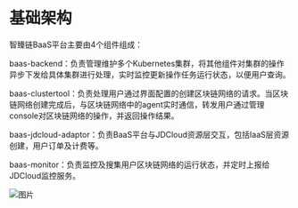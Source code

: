 # 基础架构
智臻链BaaS平台主要由4个组件组成：

baas-backend：负责管理维护多个Kubernetes集群，将其他组件对集群的操作异步下发给具体集群进行处理，实时监控更新操作任务运行状态，以便用户查询。

baas-clustertool：负责处理用户通过界面配置的创建区块链网络的请求。当区块链网络创建完成后，与区块链网络中的agent实时通信，转发用户通过管理console对区块链网络的操作，并返回操作结果。

baas-jdcloud-adaptor：负责BaaS平台与JDCloud资源层交互，包括IaaS层资源创建，用户订单及计费等。

baas-monitor：负责监控及搜集用户区块链网络的运行状态，并定时上报给JDCloud监控服务。

![图片](https://static.oschina.net/uploads/user/1808/3617290_100.jpg)
